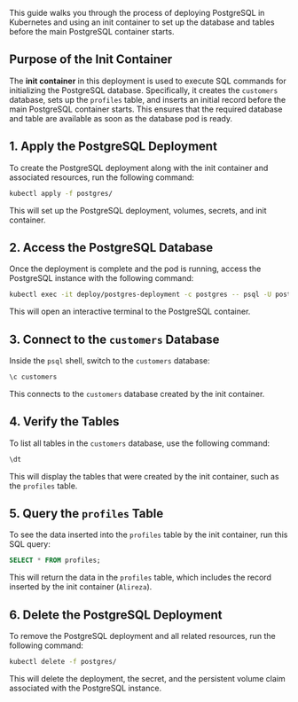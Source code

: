 This guide walks you through the process of deploying PostgreSQL in Kubernetes and using an init container to set up the database and tables before the main PostgreSQL container starts.

## Purpose of the Init Container

The **init container** in this deployment is used to execute SQL commands for initializing the PostgreSQL database. Specifically, it creates the `customers` database, sets up the `profiles` table, and inserts an initial record before the main PostgreSQL container starts. This ensures that the required database and table are available as soon as the database pod is ready.

## 1. Apply the PostgreSQL Deployment

To create the PostgreSQL deployment along with the init container and associated resources, run the following command:

```bash
kubectl apply -f postgres/
```

This will set up the PostgreSQL deployment, volumes, secrets, and init container.

## 2. Access the PostgreSQL Database

Once the deployment is complete and the pod is running, access the PostgreSQL instance with the following command:

```bash
kubectl exec -it deploy/postgres-deployment -c postgres -- psql -U postgres
```

This will open an interactive terminal to the PostgreSQL container.

## 3. Connect to the `customers` Database

Inside the `psql` shell, switch to the `customers` database:

```sql
\c customers
```

This connects to the `customers` database created by the init container.

## 4. Verify the Tables

To list all tables in the `customers` database, use the following command:

```sql
\dt
```

This will display the tables that were created by the init container, such as the `profiles` table.

## 5. Query the `profiles` Table

To see the data inserted into the `profiles` table by the init container, run this SQL query:

```sql
SELECT * FROM profiles;
```

This will return the data in the `profiles` table, which includes the record inserted by the init container (`Alireza`).

## 6. Delete the PostgreSQL Deployment

To remove the PostgreSQL deployment and all related resources, run the following command:

```bash
kubectl delete -f postgres/
```

This will delete the deployment, the secret, and the persistent volume claim associated with the PostgreSQL instance.
